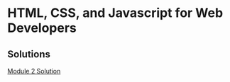 # HTML, CSS, and Javascript for Web Developers
## Solutions

[Module 2 Solution](module2-solution/index.html)
